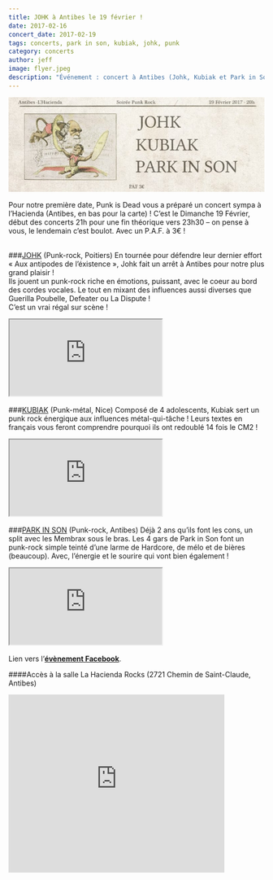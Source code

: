```yaml
---
title: JOHK à Antibes le 19 février !
date: 2017-02-16
concert_date: 2017-02-19
tags: concerts, park in son, kubiak, johk, punk
category: concerts
author: jeff
image: flyer.jpeg
description: "Événement : concert à Antibes (Johk, Kubiak et Park in Son) le 19 février / PAF 3€"
---
```


![Flyer](2017-02-16-johk-a-antibes-le-19-fevrier/flyer.jpeg)

Pour notre première date, Punk is Dead vous a préparé un concert sympa à l’Hacienda (Antibes, en bas pour la carte) ! C’est le Dimanche 19 Février, début des concerts 21h pour une fin théorique vers 23h30 – on pense à vous, le lendemain c’est boulot. Avec un P.A.F. à 3€ !  
<br/>

###[JOHK](https://www.facebook.com/johkband) (Punk-rock, Poitiers)
En tournée pour défendre leur dernier effort « Aux antipodes de l’éxistence », Johk fait un arrêt à Antibes pour notre plus grand plaisir !
<br/>
Ils jouent un punk-rock riche en émotions, puissant, avec le coeur au bord des cordes vocales. Le tout en mixant des influences aussi diverses que Guerilla Poubelle, Defeater ou La Dispute !
<br/>
C’est un vrai régal sur scène !
<iframe class="bandcamp-large" src="https://bandcamp.com/EmbeddedPlayer/album=2559050870/size=large/bgcol=333333/linkcol=0687f5/tracklist=false/artwork=small/transparent=true/" seamless><a href="https://johk.bandcamp.com/album/aux-antipodes-de-lexistence">Aux antipodes de l&#39;existence by Johk</a></iframe>  
<br/>

###[KUBIAK](https://www.facebook.com/kubiaklegroupe) (Punk-métal, Nice)
Composé de 4 adolescents, Kubiak sert un punk rock énergique aux influences métal-qui-tâche ! Leurs textes en français vous feront comprendre pourquoi ils ont redoublé 14 fois le CM2 !
<iframe class="bandcamp-large" src="https://bandcamp.com/EmbeddedPlayer/album=2374811186/size=large/bgcol=333333/linkcol=0f91ff/tracklist=false/artwork=small/transparent=true/" seamless><a href="https://kubiak.bandcamp.com/album/pizzapocalypse">Pizzapocalypse by Kubiak</a></iframe>
<br/>

###[PARK IN SON](https://www.facebook.com/parkinsonpunk) (Punk-rock, Antibes)
Déjà 2 ans qu’ils font les cons, un split avec les Membrax sous le bras. Les 4 gars de Park in Son font un punk-rock simple teinté d’une larme de Hardcore, de mélo et de bières (beaucoup). Avec, l’énergie et le sourire qui vont bien également !
<iframe class="bandcamp-large" src="https://bandcamp.com/EmbeddedPlayer/album=578129701/size=large/bgcol=333333/linkcol=0f91ff/tracklist=false/artwork=small/transparent=true/" seamless><a href="https://parkinsonpunkrock.bandcamp.com/album/membrax-park-in-son">Membrax / Park in Son by Park in Son</a></iframe>
<br/>

Lien vers l’[**évènement Facebook**](https://www.facebook.com/events/256858314740040/).

####Accès à la salle
La Hacienda Rocks (2721 Chemin de Saint-Claude, Antibes)

<iframe width="425" height="350" frameborder="0" scrolling="no" marginheight="0" marginwidth="0" src="https://www.openstreetmap.org/export/embed.html?bbox=7.085484266281129%2C43.60144943492461%2C7.089024782180787%2C43.60322664382881&amp;layer=mapnik&amp;marker=43.602338045939184%2C7.087254524230957" class="openstreetmap"></iframe>
